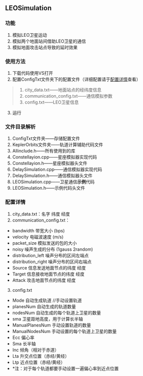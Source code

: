 ## LEOSimulation
### 功能
1. 模拟LEO卫星运动
2. 模拟两个地面站间借助LEO卫星的通信
3. 模拟地面攻击站点导致的延时效果
### 使用方法
1. 下载代码使用VS打开
2. 配置ConfigTxt文件夹下的配置文件（详细配置请于[配置详情](#config)查看）
>1. city_data.txt——地面站点的经纬度信息
>2. communication_config.txt——通信模拟参数
>3. config.txt——LEO卫星信息
3. 运行
### 文件目录解析
1. ConfigTxt文件夹——存储配置文件
2. KeplerOrbits文件夹——轨道计算辅助代码文件
3. Allinclude.h——所有使用到的库
4. Constellayion.cpp——星座模拟器实现代码
5. Constellayion.h——星座模拟器头文件
6. DelaySimulation.cpp——通信模拟器实现代码
7. DelaySimulation.h——通信模拟器头文件
8. LEOSimulation.cpp——卫星通信**示例**代码
9. LEOSimulation.h——示例代码头文件
### 配置详情 <a id="config">
1. city_data.txt：名字 纬度 经度
2. communication_config.txt：
* bandwidth 带宽大小 (bps)
* velocity 电磁波速度 (m/s)
* packet_size 模拟发送的包的大小
* noisy 噪声生成的分布 (1gauss 2random)
* distribution_left 噪声分布的区间左端点
* distribution_right 噪声分布的区间右端点
* Source 信息发送地面节点的纬度 经度
* Target 信息接收地面节点的纬度 经度
* Attack 攻击地面节点的纬度 经度

3. config.txt
* Mode 自动生成轨道 //手动设置轨道
* planesNum 自动生成的轨道数量
* nodesNum 自动生成的每个轨道上卫星的数量
* sma 卫星距地高度，用于计算长半轴 
* ManualPlanesNum 手动设置轨道的数量
* ManualNodesNum 手动设置的每个轨道上卫星的数量
* Ecc 偏心率
* Sma 长半轴
* Inc 倾角（相对于赤道）
* Lta 升交点位置（赤经/黄经）
* Ltp 近点位置（赤经/黄经）
* *注：对于每个轨道都要手动设置一遍偏心率到近点位置